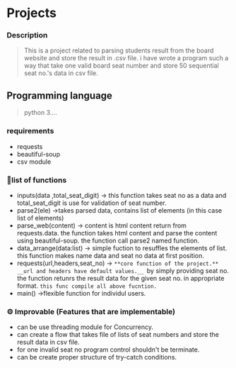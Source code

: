 # Projects
### Description
> This is a project related to parsing students result from the board website and store the result in .csv file.
> i have wrote a program such a way that take one valid board seat number and store 50 sequential seat no.'s data in csv file.
## Programming language
> python 3....
### requirements
- requests
- beautiful-soup
- csv module
### 📌list of functions
- inputs(data ,total_seat_digit) -> this function takes seat no as a data and total_seat_digit is use for validation of seat number.
- parse2(ele) ->takes parsed data, contains list of elements (in this case list of <td> elements)
- parse_web(content) -> content is html content return from requests.data. the function takes html content and parse the content using beautiful-soup.
the function call parse2 named function.
- data_arrange(data:list) -> simple fuction to resuffles the elements of list. this function makes name data and seat no data at first position.
- requests(url,headers,seat_no) -> ``**core function of the project.** __url and headers have default values.__ ``by simply providing seat no. the function retunrs the result data for the given seat no. in appropriate format. ``this func compile all above fucntion.``
- main() ->flexible function for individul users.

### ⚙️ Improvable (Features that are implementable)
- can be use threading module for Concurrency. <br>
- can create a flow that takes file of lists of seat numbers and store the result data in csv file.<br>
- for one invalid seat no program control shouldn't be terminate.<br>
- can be create proper structure of try-catch conditions.<br>
